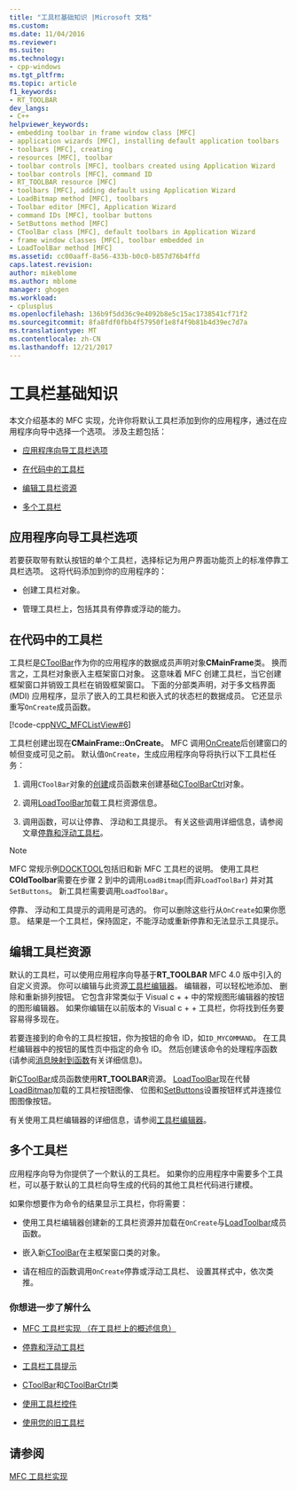 ```yaml
---
title: "工具栏基础知识 |Microsoft 文档"
ms.custom: 
ms.date: 11/04/2016
ms.reviewer: 
ms.suite: 
ms.technology:
- cpp-windows
ms.tgt_pltfrm: 
ms.topic: article
f1_keywords:
- RT_TOOLBAR
dev_langs:
- C++
helpviewer_keywords:
- embedding toolbar in frame window class [MFC]
- application wizards [MFC], installing default application toolbars
- toolbars [MFC], creating
- resources [MFC], toolbar
- toolbar controls [MFC], toolbars created using Application Wizard
- toolbar controls [MFC], command ID
- RT_TOOLBAR resource [MFC]
- toolbars [MFC], adding default using Application Wizard
- LoadBitmap method [MFC], toolbars
- Toolbar editor [MFC], Application Wizard
- command IDs [MFC], toolbar buttons
- SetButtons method [MFC]
- CToolBar class [MFC], default toolbars in Application Wizard
- frame window classes [MFC], toolbar embedded in
- LoadToolBar method [MFC]
ms.assetid: cc00aaff-8a56-433b-b0c0-b857d76b4ffd
caps.latest.revision: 
author: mikeblome
ms.author: mblome
manager: ghogen
ms.workload:
- cplusplus
ms.openlocfilehash: 136b9f5dd36c9e4092b8e5c15ac1738541cf71f2
ms.sourcegitcommit: 8fa8fdf0fbb4f57950f1e8f4f9b81b4d39ec7d7a
ms.translationtype: MT
ms.contentlocale: zh-CN
ms.lasthandoff: 12/21/2017
---
```

# <a name="toolbar-fundamentals"></a>工具栏基础知识
本文介绍基本的 MFC 实现，允许你将默认工具栏添加到你的应用程序，通过在应用程序向导中选择一个选项。 涉及主题包括：  
  
-   [应用程序向导工具栏选项](#_core_the_appwizard_toolbar_option)  
  
-   [在代码中的工具栏](#_core_the_toolbar_in_code)  
  
-   [编辑工具栏资源](#_core_editing_the_toolbar_resource)  
  
-   [多个工具栏](#_core_multiple_toolbars)  
  
##  <a name="_core_the_appwizard_toolbar_option"></a>应用程序向导工具栏选项  
 若要获取带有默认按钮的单个工具栏，选择标记为用户界面功能页上的标准停靠工具栏选项。 这将代码添加到你的应用程序的：  
  
-   创建工具栏对象。  
  
-   管理工具栏上，包括其具有停靠或浮动的能力。  
  
##  <a name="_core_the_toolbar_in_code"></a>在代码中的工具栏  
 工具栏是[CToolBar](../mfc/reference/ctoolbar-class.md)作为你的应用程序的数据成员声明对象**CMainFrame**类。 换而言之，工具栏对象嵌入主框架窗口对象。 这意味着 MFC 创建工具栏，当它创建框架窗口并销毁工具栏在销毁框架窗口。 下面的分部类声明，对于多文档界面 (MDI) 应用程序，显示了嵌入的工具栏和嵌入式的状态栏的数据成员。 它还显示重写`OnCreate`成员函数。  
  
 [!code-cpp[NVC_MFCListView#6](../atl/reference/codesnippet/cpp/toolbar-fundamentals_1.h)]  
  
 工具栏创建出现在**CMainFrame::OnCreate**。 MFC 调用[OnCreate](../mfc/reference/cwnd-class.md#oncreate)后创建窗口的帧但变成可见之前。 默认值`OnCreate`，生成应用程序向导将执行以下工具栏任务：  
  
1.  调用`CToolBar`对象的[创建](../mfc/reference/ctoolbar-class.md#create)成员函数来创建基础[CToolBarCtrl](../mfc/reference/ctoolbarctrl-class.md)对象。  
  
2.  调用[LoadToolBar](../mfc/reference/ctoolbar-class.md#loadtoolbar)加载工具栏资源信息。  
  
3.  调用函数，可以让停靠、 浮动和工具提示。 有关这些调用详细信息，请参阅文章[停靠和浮动工具栏](../mfc/docking-and-floating-toolbars.md)。  
  
> [!NOTE]
>  MFC 常规示例[DOCKTOOL](../visual-cpp-samples.md)包括旧和新 MFC 工具栏的说明。 使用工具栏**COldToolbar**需要在步骤 2 到中的调用`LoadBitmap`(而非`LoadToolBar`) 并对其`SetButtons`。 新工具栏需要调用`LoadToolBar`。  
  
 停靠、 浮动和工具提示的调用是可选的。 你可以删除这些行从`OnCreate`如果你愿意。 结果是一个工具栏，保持固定，不能浮动或重新停靠和无法显示工具提示。  
  
##  <a name="_core_editing_the_toolbar_resource"></a>编辑工具栏资源  
 默认的工具栏，可以使用应用程序向导基于**RT_TOOLBAR** MFC 4.0 版中引入的自定义资源。 你可以编辑与此资源[工具栏编辑器](../windows/toolbar-editor.md)。 编辑器，可以轻松地添加、 删除和重新排列按钮。 它包含非常类似于 Visual c + + 中的常规图形编辑器的按钮的图形编辑器。 如果你编辑在以前版本的 Visual c + + 工具栏，你将找到任务要容易得多现在。  
  
 若要连接到的命令的工具栏按钮，你为按钮的命令 ID，如`ID_MYCOMMAND`。 在工具栏编辑器中的按钮的属性页中指定的命令 ID。 然后创建该命令的处理程序函数 (请参阅[消息映射到函数](../mfc/reference/mapping-messages-to-functions.md)有关详细信息)。  
  
 新[CToolBar](../mfc/reference/ctoolbar-class.md)成员函数使用**RT_TOOLBAR**资源。 [LoadToolBar](../mfc/reference/ctoolbar-class.md#loadtoolbar)现在代替[LoadBitmap](../mfc/reference/ctoolbar-class.md#loadbitmap)加载的工具栏按钮图像、 位图和[SetButtons](../mfc/reference/ctoolbar-class.md#setbuttons)设置按钮样式并连接位图图像按钮。  
  
 有关使用工具栏编辑器的详细信息，请参阅[工具栏编辑器](../windows/toolbar-editor.md)。  
  
##  <a name="_core_multiple_toolbars"></a>多个工具栏  
 应用程序向导为你提供了一个默认的工具栏。 如果你的应用程序中需要多个工具栏，可以基于默认的工具栏向导生成的代码的其他工具栏代码进行建模。  
  
 如果你想要作为命令的结果显示工具栏，你将需要：  
  
-   使用工具栏编辑器创建新的工具栏资源并加载在`OnCreate`与[LoadToolbar](../mfc/reference/ctoolbar-class.md#loadtoolbar)成员函数。  
  
-   嵌入新[CToolBar](../mfc/reference/ctoolbar-class.md)在主框架窗口类的对象。  
  
-   请在相应的函数调用`OnCreate`停靠或浮动工具栏、 设置其样式中，依次类推。  
  
### <a name="what-do-you-want-to-know-more-about"></a>你想进一步了解什么  
  
-   [MFC 工具栏实现 （在工具栏上的概述信息）](../mfc/mfc-toolbar-implementation.md)  
  
-   [停靠和浮动工具栏](../mfc/docking-and-floating-toolbars.md)  
  
-   [工具栏工具提示](../mfc/toolbar-tool-tips.md)  
  
-   [CToolBar](../mfc/reference/ctoolbar-class.md)和[CToolBarCtrl](../mfc/reference/ctoolbarctrl-class.md)类  
  
-   [使用工具栏控件](../mfc/working-with-the-toolbar-control.md)  
  
-   [使用您的旧工具栏](../mfc/using-your-old-toolbars.md)  
  
## <a name="see-also"></a>请参阅  
 [MFC 工具栏实现](../mfc/mfc-toolbar-implementation.md)


